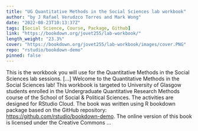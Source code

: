 ```yaml
---
title: "UG Quantitative Methods in the Social Sciences lab workbook"
author: "by J Rafael Verudzco Torres and Mark Wong"
date: "2022-08-23T10:13:37Z"
tags: [Social Science, Course, Package, Github]
link: "https://bookdown.org/jovet255/lab-workbook/"
length_weight: "23.3%"
cover: "https://bookdown.org/jovet255/lab-workbook/images/cover.PNG"
repo: "rstudio/bookdown-demo"
pinned: false
---
```


This is the workbook you will use for the Quantitative Methods in the Social Sciences lab sessions. [...] Welcome to the Quantitative Methods in the Social Sciences lab! This workbook is targeted to University of Glasgow students enrolled in the Undergraduate Quantitative Research Methods course of the School of Social & Political Sciences. The activities are designed for RStudio Cloud. The book was written using R bookdown package based on the GitHub repository: https://github.com/rstudio/bookdown-demo. The online version of this book is licensed under the Creative Commons ...
